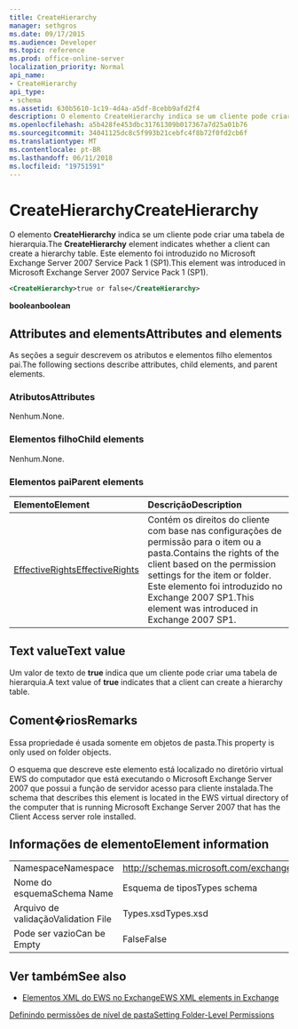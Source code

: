 ```yaml
---
title: CreateHierarchy
manager: sethgros
ms.date: 09/17/2015
ms.audience: Developer
ms.topic: reference
ms.prod: office-online-server
localization_priority: Normal
api_name:
- CreateHierarchy
api_type:
- schema
ms.assetid: 630b5610-1c19-4d4a-a5df-8cebb9afd2f4
description: O elemento CreateHierarchy indica se um cliente pode criar uma tabela de hierarquia. Este elemento foi introduzido no Microsoft Exchange Server 2007 Service Pack 1 (SP1).
ms.openlocfilehash: a5b428fe453dbc31761309b017367a7d25a01b76
ms.sourcegitcommit: 34041125dc8c5f993b21cebfc4f8b72f0fd2cb6f
ms.translationtype: MT
ms.contentlocale: pt-BR
ms.lasthandoff: 06/11/2018
ms.locfileid: "19751591"
---
```

# <a name="createhierarchy"></a><span data-ttu-id="83520-104">CreateHierarchy</span><span class="sxs-lookup"><span data-stu-id="83520-104">CreateHierarchy</span></span>

<span data-ttu-id="83520-105">O elemento **CreateHierarchy** indica se um cliente pode criar uma tabela de hierarquia.</span><span class="sxs-lookup"><span data-stu-id="83520-105">The **CreateHierarchy** element indicates whether a client can create a hierarchy table.</span></span> <span data-ttu-id="83520-106">Este elemento foi introduzido no Microsoft Exchange Server 2007 Service Pack 1 (SP1).</span><span class="sxs-lookup"><span data-stu-id="83520-106">This element was introduced in Microsoft Exchange Server 2007 Service Pack 1 (SP1).</span></span> 
  
```xml
<CreateHierarchy>true or false</CreateHierarchy>
```

 <span data-ttu-id="83520-107">**boolean**</span><span class="sxs-lookup"><span data-stu-id="83520-107">**boolean**</span></span>
## <a name="attributes-and-elements"></a><span data-ttu-id="83520-108">Attributes and elements</span><span class="sxs-lookup"><span data-stu-id="83520-108">Attributes and elements</span></span>

<span data-ttu-id="83520-109">As seções a seguir descrevem os atributos e elementos filho elementos pai.</span><span class="sxs-lookup"><span data-stu-id="83520-109">The following sections describe attributes, child elements, and parent elements.</span></span>
  
### <a name="attributes"></a><span data-ttu-id="83520-110">Atributos</span><span class="sxs-lookup"><span data-stu-id="83520-110">Attributes</span></span>

<span data-ttu-id="83520-111">Nenhum.</span><span class="sxs-lookup"><span data-stu-id="83520-111">None.</span></span>
  
### <a name="child-elements"></a><span data-ttu-id="83520-112">Elementos filho</span><span class="sxs-lookup"><span data-stu-id="83520-112">Child elements</span></span>

<span data-ttu-id="83520-113">Nenhum.</span><span class="sxs-lookup"><span data-stu-id="83520-113">None.</span></span>
  
### <a name="parent-elements"></a><span data-ttu-id="83520-114">Elementos pai</span><span class="sxs-lookup"><span data-stu-id="83520-114">Parent elements</span></span>

|<span data-ttu-id="83520-115">**Elemento**</span><span class="sxs-lookup"><span data-stu-id="83520-115">**Element**</span></span>|<span data-ttu-id="83520-116">**Descrição**</span><span class="sxs-lookup"><span data-stu-id="83520-116">**Description**</span></span>|
|:-----|:-----|
|[<span data-ttu-id="83520-117">EffectiveRights</span><span class="sxs-lookup"><span data-stu-id="83520-117">EffectiveRights</span></span>](effectiverights.md) <br/> |<span data-ttu-id="83520-118">Contém os direitos do cliente com base nas configurações de permissão para o item ou a pasta.</span><span class="sxs-lookup"><span data-stu-id="83520-118">Contains the rights of the client based on the permission settings for the item or folder.</span></span> <span data-ttu-id="83520-119">Este elemento foi introduzido no Exchange 2007 SP1.</span><span class="sxs-lookup"><span data-stu-id="83520-119">This element was introduced in Exchange 2007 SP1.</span></span>  <br/> |
   
## <a name="text-value"></a><span data-ttu-id="83520-120">Text value</span><span class="sxs-lookup"><span data-stu-id="83520-120">Text value</span></span>

<span data-ttu-id="83520-121">Um valor de texto de **true** indica que um cliente pode criar uma tabela de hierarquia.</span><span class="sxs-lookup"><span data-stu-id="83520-121">A text value of **true** indicates that a client can create a hierarchy table.</span></span> 
  
## <a name="remarks"></a><span data-ttu-id="83520-122">Coment�rios</span><span class="sxs-lookup"><span data-stu-id="83520-122">Remarks</span></span>

<span data-ttu-id="83520-123">Essa propriedade é usada somente em objetos de pasta.</span><span class="sxs-lookup"><span data-stu-id="83520-123">This property is only used on folder objects.</span></span>
  
<span data-ttu-id="83520-124">O esquema que descreve este elemento está localizado no diretório virtual EWS do computador que está executando o Microsoft Exchange Server 2007 que possui a função de servidor acesso para cliente instalada.</span><span class="sxs-lookup"><span data-stu-id="83520-124">The schema that describes this element is located in the EWS virtual directory of the computer that is running Microsoft Exchange Server 2007 that has the Client Access server role installed.</span></span>
  
## <a name="element-information"></a><span data-ttu-id="83520-125">Informações de elemento</span><span class="sxs-lookup"><span data-stu-id="83520-125">Element information</span></span>

|||
|:-----|:-----|
|<span data-ttu-id="83520-126">Namespace</span><span class="sxs-lookup"><span data-stu-id="83520-126">Namespace</span></span>  <br/> |http://schemas.microsoft.com/exchange/services/2006/types  <br/> |
|<span data-ttu-id="83520-127">Nome do esquema</span><span class="sxs-lookup"><span data-stu-id="83520-127">Schema Name</span></span>  <br/> |<span data-ttu-id="83520-128">Esquema de tipos</span><span class="sxs-lookup"><span data-stu-id="83520-128">Types schema</span></span>  <br/> |
|<span data-ttu-id="83520-129">Arquivo de validação</span><span class="sxs-lookup"><span data-stu-id="83520-129">Validation File</span></span>  <br/> |<span data-ttu-id="83520-130">Types.xsd</span><span class="sxs-lookup"><span data-stu-id="83520-130">Types.xsd</span></span>  <br/> |
|<span data-ttu-id="83520-131">Pode ser vazio</span><span class="sxs-lookup"><span data-stu-id="83520-131">Can be Empty</span></span>  <br/> |<span data-ttu-id="83520-132">False</span><span class="sxs-lookup"><span data-stu-id="83520-132">False</span></span>  <br/> |
   
## <a name="see-also"></a><span data-ttu-id="83520-133">Ver também</span><span class="sxs-lookup"><span data-stu-id="83520-133">See also</span></span>



- [<span data-ttu-id="83520-134">Elementos XML do EWS no Exchange</span><span class="sxs-lookup"><span data-stu-id="83520-134">EWS XML elements in Exchange</span></span>](ews-xml-elements-in-exchange.md)


[<span data-ttu-id="83520-135">Definindo permissões de nível de pasta</span><span class="sxs-lookup"><span data-stu-id="83520-135">Setting Folder-Level Permissions</span></span>](http://msdn.microsoft.com/library/c7530e86-5112-401c-b10a-9c054ae59f07%28Office.15%29.aspx)

